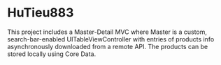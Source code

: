 # HuTieu883
This project includes a Master-Detail MVC where Master is a custom, search-bar-enabled UITableViewController with entries of products info asynchronously downloaded from a remote API. The products can be stored locally using Core Data.

